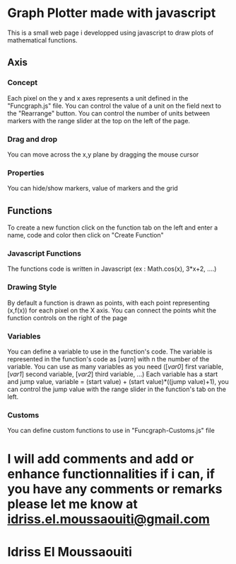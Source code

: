 # Graph Plotter made with javascript
This is a small web page i developped using javascript to draw plots of mathematical functions.
## Axis
### Concept
Each pixel on the y and x axes represents a unit defined in the "Funcgraph.js" file. You can control the value of a unit on the field next to the "Rearrange" button.
You can control the number of units between markers with the range slider at the top on the left of the page.
### Drag and drop
You can move across the x,y plane by dragging the mouse cursor
### Properties
You can hide/show markers, value of markers and the grid
## Functions
To create a new function click on the function tab on the left and enter a name, code and color then click on "Create Function" 
### Javascript Functions
The functions code is written in Javascript (ex : Math.cos(x), 3*x+2, ....) 
### Drawing Style
By default a function is drawn as points, with each point representing (x,f(x)) for each pixel on the X axis. You can connect the points whit the function controls on the right of the page
### Variables
You can define a variable to use in the function's code. The variable is represented in the function's code as [*varn*] with n the number of the variable.
You can use as many variables as you need ([*var0*] first variable,[*var1*] second variable, [*var2*] third variable, ...)
Each variable has a start and jump value, variable = (start value) + (start value)*((jump value)+1), you can control the jump value with the range slider in the function's tab on the left.
### Customs
You can define custom functions to use in "Funcgraph-Customs.js" file
# I will add comments and add or enhance functionnalities if i can, if you have any comments or remarks please let me know at idriss.el.moussaouiti@gmail.com
# Idriss El Moussaouiti
